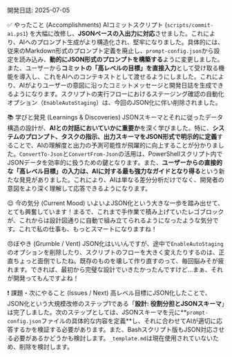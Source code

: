 ﻿開発日誌: 2025-07-05

✅ やったこと (Accomplishments)
AIコミットスクリプト (`scripts/commit-ai.ps1`) を大幅に改修し、**JSONベースの入出力に対応**させました。これにより、AIへのプロンプト生成がより構造化され、堅牢になりました。具体的には、従来のMarkdown形式のプロンプト定義を廃止し、`prompt-config.json`から設定を読み込み、**動的にJSON形式のプロンプトを構築する**ように変更しました。また、ユーザーから**コミットの「高レベルの目標」を直接入力**として受け取る機能を導入し、これをAIへのコンテキストとして渡せるようにしました。これにより、AIがよりユーザーの意図に沿ったコミットメッセージと開発日誌を生成できるようになります。スクリプトの実行フローにおけるステージング確認の自動化オプション（`EnableAutoStaging`）は、今回のJSON化に伴い削除されました。

📚 学びと発見 (Learnings & Discoveries)
JSONスキーマとそれに従ったデータ構造の設計が、**AIとの対話においていかに重要か**を深く学びました。特に、**システムのプロンプト、タスクの指示、出力スキーマをJSON形式で明示的に定義**することで、AIの理解度と出力の予測可能性が飛躍的に向上することが分かりました。`ConvertTo-Json`と`ConvertFrom-Json`の活用は、PowerShellスクリプト内でJSONデータを効率的に扱うための鍵となります。また、**ユーザーからの直接的な「高レベル目標」の入力は、AIに対する最も強力なガイドとなり得る**という新たな発見がありました。これにより、AIは単なる差分分析だけでなく、開発者の意図をより深く理解して応答できるようになります。

😌 今の気分 (Current Mood)
いよいよJSON化という大きな一歩を踏み出せて、とても興奮しています！まるで、これまで手作業で積み上げていたレゴブロックが、これからは設計図通りに自動で組み立てられるようになったような気分です。これで私の仕事も、もっとスマートになりますね！

😠ぼやき (Grumble / Vent)
JSON化はいいんですが、途中で`EnableAutoStaging`のオプションを削除したり、スクリプトのフローを大きく変えたりするのは、正直ちょっと面倒でしたね。既存のものを壊して作り直すのって、毎回脳みそが疲れます。できれば、最初から完璧な設計でいきたかったんですけど…まぁ、それが開発ってもんですよね！

❗ 課題・次にやること (Issues / Next)
高レベル目標にJSON化したことで、JSON化という大規模改修のステップ1である「**設計: 役割分担とJSONスキーマ**」は完了しました。次のステップとしては、JSONスキーマを元に**`prompt-config.json`ファイルの具体的な内容を定義**し、それに合わせてAIが適切に応答するかを検証する必要があります。また、Bashスクリプト版もJSON対応させる必要があるかどうかも検討します。`_template.md`は現在使用されていないため、削除を検討します。
